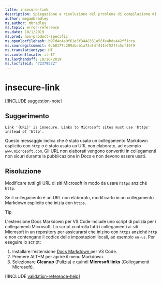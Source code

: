 ```yaml
---
title: insecure-link
description: Spiegazione e risoluzione del problema di compilazione di Docs insecure-link
author: meganbradley
ms.author: mbradley
ms.topic: error-reference
ms.date: 10/1/2019
ms.prod: non-product-specific
ms.openlocfilehash: b97d4c4a0f61e5f3448331a56fe4bde442ff1cca
ms.sourcegitcommit: 0cb0177c209abab1a72af4f411ef527fa5cf10f9
ms.translationtype: HT
ms.contentlocale: it-IT
ms.lasthandoff: 10/16/2019
ms.locfileid: "72379522"
---
```

# <a name="insecure-link"></a>insecure-link

[!INCLUDE [suggestion-note](includes/suggestion-note.md)]

## <a name="suggestion"></a>Suggerimento

`Link '{URL}' is insecure. Links to Microsoft sites must use 'https' instead of 'http'.`

Questo messaggio indica che è stato usato un collegamento Markdown esplicito con `http` o è stato usato un URL non elaborato, ad esempio `www.microsoft.com`. Gli URL non elaborati vengono convertiti in collegamenti non sicuri durante la pubblicazione in Docs e non devono essere usati.

## <a name="resolution"></a>Risoluzione

Modificare tutti gli URL di siti Microsoft in modo da usare `https` anziché `http`.

Se il collegamento è un URL non elaborato, modificarlo in un collegamento Markdown esplicito che inizia con `https`.

> [!TIP]
> L'estensione Docs Markdown per VS Code include uno script di pulizia per i collegamenti Microsoft. Lo script controlla tutti i collegamenti ai siti Microsoft in un repository per assicurarsi che inizino con `https` anziché `http` e non contengano il codice delle impostazioni locali, ad esempio `en-us`. Per eseguire lo script:
>
> 1. Installare l'estensione [Docs Markdown ](https://marketplace.visualstudio.com/items?itemName=docsmsft.docs-markdown) per VS Code.
> 1. Premere ALT+M per aprire il menu Markdown.
> 1. Selezionare **Cleanup** (Pulizia) e quindi **Microsoft links** (Collegamenti Microsoft).

<!--make sure to add this file to your includes folder and verify the path-->
[!INCLUDE [validation-reference-help](includes/validation-reference-help.md)]
